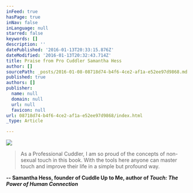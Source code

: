 ```yaml
---
inFeed: true
hasPage: true
inNav: false
inLanguage: null
starred: false
keywords: []
description: ''
datePublished: '2016-01-13T20:33:15.876Z'
dateModified: '2016-01-13T20:32:43.714Z'
title: Praise from Pro Cuddler Samantha Hess
author: []
sourcePath: _posts/2016-01-08-08718d74-b4f6-4ce2-af1a-e52ee97d9868.md
published: true
authors: []
publisher:
  name: null
  domain: null
  url: null
  favicon: null
url: 08718d74-b4f6-4ce2-af1a-e52ee97d9868/index.html
_type: Article

---
```

![](https://the-grid-user-content.s3-us-west-2.amazonaws.com/3ceaefdf-c698-4a1a-8099-98a855981943.png)

> As a Professional Cuddler, I am so proud of the concepts of non-sexual touch in this book. With the tools here anyone can master touch and improve their life in a simple but profound way.

**-- Samantha Hess, founder of Cuddle Up to Me, author of _Touch: The Power of Human Connection_**